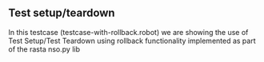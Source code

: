 ## Test setup/teardown 

In this testcase (testcase-with-rollback.robot) we are showing the use of Test Setup/Test Teardown using rollback functionality implemented as part of the rasta nso.py lib





